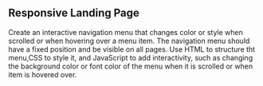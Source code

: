 ## Responsive Landing Page
Create an interactive navigation menu that changes color or style when scrolled or when hovering over a menu item. The navigation menu should have a fixed position and be visible on all pages. Use HTML to structure tht menu,CSS to style it, and JavaScript to add interactivity, such as changing the background color or font color of the menu when it is scrolled or when item is hovered over.
